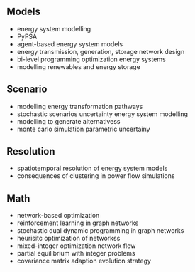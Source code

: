 ## Models
- energy system modelling
- PyPSA
- agent-based energy system models
- energy transmission, generation, storage network design
- bi-level programming optimization energy systems
- modelling renewables and energy storage

## Scenario
- modelling energy transformation pathways
- stochastic scenarios uncertainty energy system modelling
- modelling to generate alternativess
- monte carlo simulation parametric uncertainy

## Resolution
- spatiotemporal resolution of energy system models
- consequences of clustering in power flow simulations

## Math
- network-based optimization
- reinforcement learning in graph networks
- stochastic dual dynamic programming in graph networks
- heurisitc optimization of networkss
- mixed-integer optimization network flow
- partial equilibrium with integer problems
- covariance matrix adaption evolution strategy